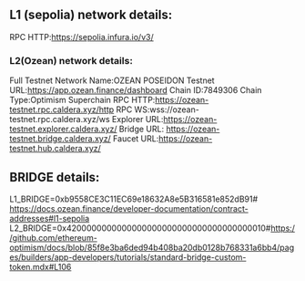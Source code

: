 ## L1 (sepolia) network details:
RPC HTTP:https://sepolia.infura.io/v3/<infura>


### L2(Ozean) network details:
Full Testnet Network Name:OZEAN POSEIDON
Testnet URL:https://app.ozean.finance/dashboard
Chain ID:7849306
Chain Type:Optimism Superchain
RPC HTTP:https://ozean-testnet.rpc.caldera.xyz/http
RPC WS:wss://ozean-testnet.rpc.caldera.xyz/ws
Explorer URL:https://ozean-testnet.explorer.caldera.xyz/
Bridge URL: https://ozean-testnet.bridge.caldera.xyz/
Faucet URL:https://ozean-testnet.hub.caldera.xyz/


BRIDGE details:
---------------
L1_BRIDGE=0xb9558CE3C11EC69e18632A8e5B316581e852dB91# https://docs.ozean.finance/developer-documentation/contract-addresses#l1-sepolia
L2_BRIDGE=0x4200000000000000000000000000000000000010#https://github.com/ethereum-optimism/docs/blob/85f8e3ba6ded94b408ba20db0128b768331a6bb4/pages/builders/app-developers/tutorials/standard-bridge-custom-token.mdx#L106